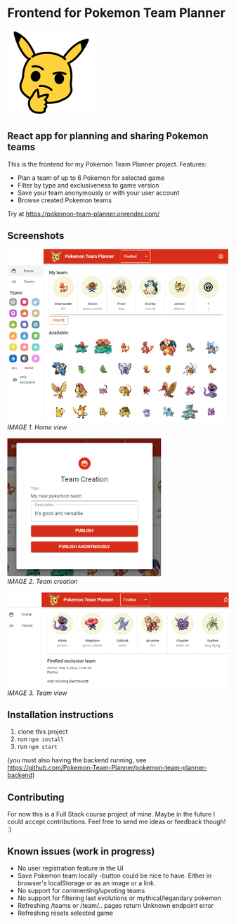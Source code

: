 # Frontend for Pokemon Team Planner

![pokemon team planner logo](src/assets/pokemon-team-planner-logo-outlined.png)

## React app for planning and sharing Pokemon teams 

This is the frontend for my Pokemon Team Planner project.
Features:
* Plan a team of up to 6 Pokemon for selected game
* Filter by type and exclusiveness to game version
* Save your team anonymously or with your user account
* Browse created Pokemon teams

Try at https://pokemon-team-planner.onrender.com/

## Screenshots

<p>
<img src="screenshots\app-home.PNG" alt="Home view" width="700"/>
<br>
<i>IMAGE 1. Home view</i>
<br>
<br>
<img src="screenshots\team-creation.PNG" alt="Team creation"  width="350"/>
<br>
<i>IMAGE 2. Team creation</i>
<br>
<br>
<img src="screenshots\team-view.PNG" alt="Team view"  width="600"/>
<br>
<i>IMAGE 3. Team view</i>
</p>

## Installation instructions

1. clone this project
2. run `npm install`
3. run `npm start`

(you must also having the backend running, see https://github.com/Pokemon-Team-Planner/pokemon-team-planner-backend)

## Contributing

For now this is a Full Stack course project of mine. Maybe in the future I could accept contributions. Feel free to send me ideas or feedback though! :)

## Known issues (work in progress)

* No user registration feature in the UI
* Save Pokemon team locally -button could be nice to have. Either in browser's localStorage or as an image or a link.
* No support for commenting/upvoting teams
* No support for filtering last evolutions or mythical/legandary pokemon
* Refreshing /teams or /team/.. pages return Unknown endpoint error
* Refreshing resets selected game
